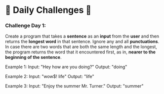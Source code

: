 
# :rocket: Daily Challenges :rocket:

### Challenge Day 1:
Create a program that takes a **sentence** as an **input** from the **user** and then returns the **longest word** in that sentence. Ignore any and all **punctuations**. In case there are two words that are both the same length and the longest, the program returns the word that it encountered first, as in, **nearer to the beginning of the sentence**.

Example 1:
Input: "Hey how are you doing?"
Output: "doing"

Example 2:
Input: "wow$! life"
Output: "life"

Example 3:
Input: "Enjoy the summer Mr. Turner."
Output: "summer"

